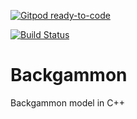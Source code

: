 [![Gitpod ready-to-code](https://img.shields.io/badge/Gitpod-ready--to--code-blue?logo=gitpod)](https://gitpod.io/#https://github.com/cezuriku/backgammon)

[![Build Status](https://img.shields.io/endpoint.svg?url=https%3A%2F%2Factions-badge.atrox.dev%2Fcezuriku%2Fbackgammon%2Fbadge%3Fref%3Dmaster&style=flat)](https://actions-badge.atrox.dev/cezuriku/backgammon/goto?ref=master)

# Backgammon
Backgammon model in C++
